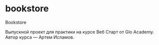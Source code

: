 # bookstore
Bookstore

Выпускной проект для практики на курсе Веб Старт от Glo Academy. Автор курса — Артем Исламов.




